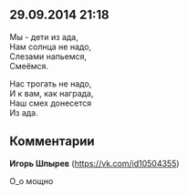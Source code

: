 ## 29.09.2014 21:18

Мы - дети из ада,<br />
Нам солнца не надо,<br />
Слезами напьемся,<br />
Смеёмся.

Нас трогать не надо,<br />
И к вам, как награда,<br />
Наш смех донесется<br />
Из ада.

## Комментарии

**Игорь Шпырев** (https://vk.com/id10504355)

О_о мощно

